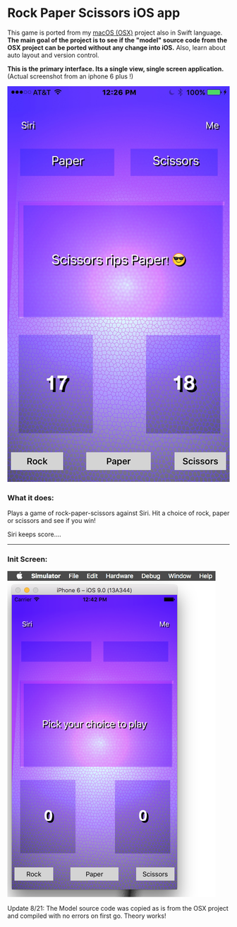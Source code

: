 # Rock Paper Scissors iOS app


This game is ported from my [macOS (OSX)](https://github.com/codeRomeo/RockPaperScissorsOSX) project also in Swift language. 
**The main goal of the project is to see if the "model" source code from the OSX project can be ported without any change 
into iOS.** Also, learn about auto layout and  version control. 
 
**This is the primary interface. Its a single view, single screen application.**  
(Actual screenshot from an iphone 6 plus !)

![alt tag](https://github.com/codeRomeo/rockPaperiOS/blob/master/RPS_iOS-iPhone6.png)

### What it does:
Plays a game of rock-paper-scissors against Siri. Hit a choice of rock, paper or scissors and see if you win!

Siri keeps score....
***
### Init Screen: 

![alt tag](https://github.com/codeRomeo/rockPaperiOS/blob/master/RPS_iOS-ss1.png)

Update 8/21: The Model source code was copied as is from the OSX project and compiled with no errors on first go. Theory works!
